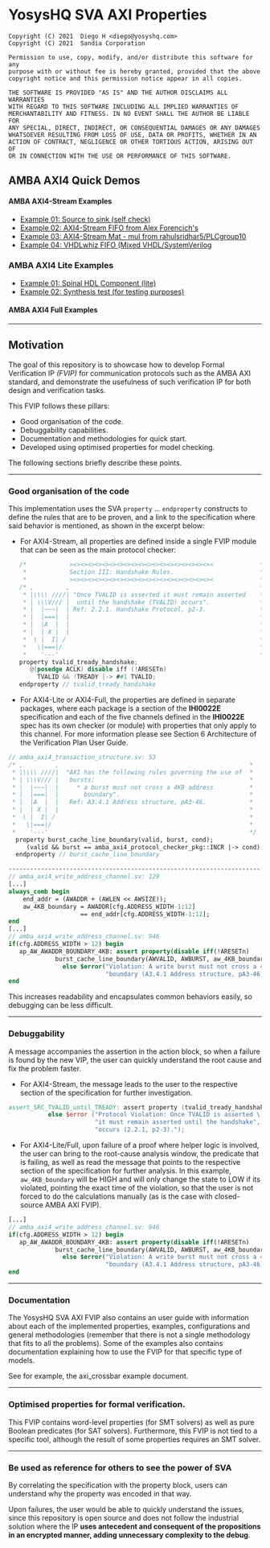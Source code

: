 # YosysHQ SVA AXI Properties

```
Copyright (C) 2021  Diego H <diego@yosyshq.com>
Copyright (C) 2021  Sandia Corporation

Permission to use, copy, modify, and/or distribute this software for any
purpose with or without fee is hereby granted, provided that the above
copyright notice and this permission notice appear in all copies.

THE SOFTWARE IS PROVIDED "AS IS" AND THE AUTHOR DISCLAIMS ALL WARRANTIES
WITH REGARD TO THIS SOFTWARE INCLUDING ALL IMPLIED WARRANTIES OF
MERCHANTABILITY AND FITNESS. IN NO EVENT SHALL THE AUTHOR BE LIABLE FOR
ANY SPECIAL, DIRECT, INDIRECT, OR CONSEQUENTIAL DAMAGES OR ANY DAMAGES
WHATSOEVER RESULTING FROM LOSS OF USE, DATA OR PROFITS, WHETHER IN AN
ACTION OF CONTRACT, NEGLIGENCE OR OTHER TORTIOUS ACTION, ARISING OUT OF
OR IN CONNECTION WITH THE USE OR PERFORMANCE OF THIS SOFTWARE.
```

## AMBA AXI4 Quick Demos
#### AMBA AXI4-Stream Examples
* [Example 01: Source to sink (self check)](https://github.com/YosysHQ-GmbH/SVA-AXI4-FVIP/tree/main/AXI4_STREAM/examples/dd01_self_check)
* [Example 02: AXI4-Stream FIFO from Alex Forencich's](https://github.com/YosysHQ-GmbH/SVA-AXI4-FVIP/tree/main/AXI4_STREAM/examples/dd03_axis_fifo)
* [Example 03: AXI4-Stream Mat - mul from rahulsridhar5/PLCgroup10](https://github.com/YosysHQ-GmbH/SVA-AXI4-FVIP/tree/main/AXI4_STREAM/examples/dd04_mat_mul)
* [Example 04: VHDLwhiz FIFO (Mixed VHDL/SystemVerilog](https://github.com/YosysHQ-GmbH/SVA-AXI4-FVIP/tree/main/AXI4_STREAM/examples/dd05_axi_fifo_vhdlwiz)
### AMBA AXI4 Lite Examples
* [Example 01: Spinal HDL Component (lite)](https://github.com/YosysHQ-GmbH/SVA-AXI4-FVIP/tree/main/AXI4/examples/spinal_axi4_lite)
* [Example 02: Synthesis test (for testing purposes)](https://github.com/YosysHQ-GmbH/SVA-AXI4-FVIP/tree/main/AXI4/examples/synthesis_test)
#### AMBA AXI4 Full Examples
---

## Motivation

The goal of this repository is to showcase how to develop Formal Verification IP _(FVIP)_ for communication protocols such as the AMBA AXI standard, and demonstrate the usefulness of such verification IP for both design and verification tasks.

This FVIP follows these pillars:

- Good organisation of the code.
- Debuggability capabilities.
- Documentation and methodologies for quick start.
- Developed using optimised properties for model checking.

The following sections briefly describe these points.

* * *

### Good organisation of the code

This implementation uses the SVA `property` ... `endproperty` constructs to define the rules that are to be proven, and a link to the specification where said behavior is mentioned, as shown in the excerpt below:

* For AXI4-Stream, all properties are defined inside a single FVIP module that can be seen as the main protocol checker:
```verilog
   /*            ><><><><><><><><><><><><><><><><><><><><             *
    *            Section III: Handshake Rules.                        *
    *            ><><><><><><><><><><><><><><><><><><><><             */
   /* ,         ,                                                     * 
    * |\\\\ ////| "Once TVALID is asserted it must remain asserted    * 
    * | \\\V/// |  until the handshake (TVALID) occurs".              * 
    * |  |~~~|  | Ref: 2.2.1. Handshake Protocol, p2-3.               * 
    * |  |===|  |                                                     * 
    * |  |A  |  |                                                     * 
    * |  | X |  |                                                     * 
    *  \ |  I| /                                                      * 
    *   \|===|/                                                       * 
    *    '---'                                                        */
   property tvalid_tready_handshake;
      @(posedge ACLK) disable iff (!ARESETn)
        TVALID && !TREADY |-> ##1 TVALID;
   endproperty // tvalid_tready_handshake
```

* For AXI4-Lite or AXI4-Full, the properties are defined in separate packages, where each package is a section of the **IHI0022E** specification and each of the five channels defined in the  **IHI0022E** spec has its own checker (or module) with properties that only apply to this channel. For more information please see Section 6 Architecture of the Verification Plan User Guide.
```systemverilog
// amba_axi4_transaction_structure.sv: 53
/* ,         ,                                                     *  
 * |\\\\ ////|  "AXI has the following rules governing the use of  *  
 * | \\\V/// |   bursts:                                           *  
 * |  |~~~|  |     * a burst must not cross a 4KB address          *  
 * |  |===|  |       boundary".                                    *  
 * |  |A  |  |   Ref: A3.4.1 Address structure, pA3-46.            *  
 * |  | X |  |                                                     *  
 *  \ |  I| /                                                      *  
 *   \|===|/                                                       *  
 *    '---'                                                        */  
  property burst_cache_line_boundary(valid, burst, cond);  
     (valid && burst == amba_axi4_protocol_checker_pkg::INCR |-> cond);  
  endproperty // burst_cache_line_boundary

----------------------------------------------------------------------
// amba_axi4_write_address_channel.sv: 129
[...]
always_comb begin  
	end_addr = (AWADDR + (AWLEN << AWSIZE));  
    aw_4KB_boundary = AWADDR[cfg.ADDRESS_WIDTH-1:12] 
					== end_addr[cfg.ADDRESS_WIDTH-1:12];  
end
[...]
// amba_axi4_write_address_channel.sv: 946
if(cfg.ADDRESS_WIDTH > 12) begin  
   ap_AW_AWADDR_BOUNDARY_4KB: assert property(disable iff(!ARESETn) 
             burst_cache_line_boundary(AWVALID, AWBURST, aw_4KB_boundary))  
               else $error("Violation: A write burst must not cross a 4KB address", 
                           "boundary (A3.4.1 Address structure, pA3-46).");  
end
```

This increases readability and encapsulates common behaviors easily, so debugging can be less difficult.

* * *

### Debuggability

A message accompanies the assertion in the action block, so when a failure is found by the new VIP, the user can quickly understand the root cause and fix the problem faster.

* For AXI4-Stream, the message leads to the user to the respective section of the specification for further investigation.
```verilog
assert_SRC_TVALID_until_TREADY: assert property (tvalid_tready_handshake)
           else $error ("Protocol Violation: Once TVALID is asserted \ 
                        "it must remain asserted until the handshake",
						"occurs (2.2.1, p2-3).");
```

* For AXI4-Lite/Full, upon failure of a proof where helper logic is involved, the user can bring to the root-cause analysis window, the predicate that is failing, as well as read the message that points to the respective section of the specification for further analysis. In this example, `aw_4KB_boundary` will be HIGH and will only change the state to LOW if its violated, pointing the exact time of the violation, so that the user is not forced to do the calculations manually (as is the case with closed-source AMBA AXI FVIP).
```systemverilog
[...]
// amba_axi4_write_address_channel.sv: 946
if(cfg.ADDRESS_WIDTH > 12) begin  
   ap_AW_AWADDR_BOUNDARY_4KB: assert property(disable iff(!ARESETn) 
             burst_cache_line_boundary(AWVALID, AWBURST, aw_4KB_boundary))  
               else $error("Violation: A write burst must not cross a 4KB address", 
                           "boundary (A3.4.1 Address structure, pA3-46).");  
end
```

* * *

### Documentation

The YosysHQ SVA AXI FVIP also contains an user guide with information about each of the implemented properties, examples, configurations and general methodologies (remember that there is not a single methodology that fits to all the problems). Some of the examples also contains documentation explaining how to use the FVIP for that specific type of models.

See for example, the axi_crossbar example document.

* * *

### Optimised properties for formal verification.
This FVIP contains word-level properties (for SMT solvers) as well as pure Boolean predicates (for SAT solvers). Furthermore, this FVIP is not tied to a specific tool, although the result of some properties requires an SMT solver.

* * *

### Be used as reference for others to see the power of SVA
By correlating the specification with the property block, users can understand why the property was encoded in that way.

Upon failures, the user would be able to quickly understand the issues, since this repository is open source and does not follow the industrial solution where the IP **uses antecedent and consequent of the propositions in an encrypted manner, adding unnecessary complexity to the debug**.

